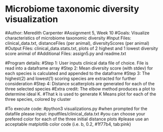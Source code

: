 # Microbiome taxonomic diversity visualization

#Author: Meredith Carpenter
#Assignment 5, Week 10
#Goals: Visualize characteristics of microbiome taxonomic diversity
#Input Files: clinical_data.txt, distanceFiles (per animal), diversityScores (per animal)
#Output Files: clinical_data.stats.txt, plots of 2 highest and 1 lowest diversity score animal of 
#Additional Files: assign5.py and readme.txt

#Program details:
#Step 1: User inputs clinical data file of choice. File is read into a dataframe array
#Step 2: Mean diversity score (with stdev) for each species is calculated and appended to the dataframe
#Step 3: The highest(2) and lowest(1) scoring species are extracted for further consideration
#Step 4: Distance scatterplots are generated for each of the three selected species
#Extra credit: The elbow method produces a plot to determine ideal K. 
#That k is used to generate K Means plot for each of the three species, colored by cluster

#To execute code:
#python3 visualizations.py
#when prompted for the datafile please input: inputfiles/clinical_data.txt
#you can choose your prefered color for each of the three initial distance plots
#please use an acceptable matplotlib color code (i.e. b, 0.2, #1f77b4, tab:pink)
